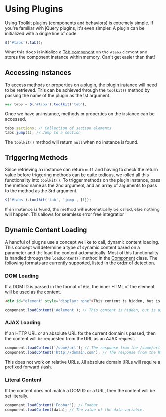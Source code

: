 # Using Plugins #

Using Toolkit plugins (components and behaviors) is extremely simple. If you're familiar with jQuery plugins, it's even simpler. A plugin can be initialized with a single line of code.

```javascript
$('#tabs').tab();
```

What this does is initialize a [Tab component](../../components/tab.md) on the `#tabs` element and stores the component instance within memory. Can't get easier than that!

## Accessing Instances ##

To access methods or properties on a plugin, the plugin instance will need to be retrieved. This can be achieved through the `toolkit()` method by passing the name of the plugin as the 1st argument.

```javascript
var tabs = $('#tabs').toolkit('tab');
```

Once we have an instance, methods or properties on the instance can be accessed.

```javascript
tabs.sections; // Collection of section elements
tabs.jump(1); // Jump to a section
```

<div class="notice is-warning">
    The <code>toolkit()</code> method will return <code>null</code> when no instance is found.
</div>

## Triggering Methods ##

Since retrieving an instance can return `null` and having to check the return value before triggering methods can be quite tedious, we rolled all this functionality into `toolkit()`. To trigger methods on the plugin instance, pass the method name as the 2nd argument, and an array of arguments to pass to the method as the 3rd argument.

```javascript
$('#tabs').toolkit('tab', 'jump', [1]);
```

If an instance is found, the method will automatically be called, else nothing will happen. This allows for seamless error free integration.

## Dynamic Content Loading ##

A handful of plugins use a concept we like to call, dynamic content loading. This concept will determine a type of dynamic content based on a parameter and the load the content automatically. Most of this functionality is handled through the `loadContent()` method in the [Component](component.md) class. The following formats are currently supported, listed in the order of detection.

### DOM Loading ###

If a DOM ID is passed in the format of `#id`, the inner HTML of the element will be used as the content.

```html
<div id="element" style="display: none">This content is hidden, but is usable.</div>
```

```javascript
component.loadContent('#element'); // This content is hidden, but is usable.
```

### AJAX Loading ###

If an HTTP URL or an absolute URL for the current domain is passed, then the content will be requested from the URL as an AJAX request.

```javascript
component.loadContent('/some/url'); // The response from the /some/url AJAX request.
component.loadContent('http://domain.com'); // The response from the http://domain.com AJAX request (if allowed).
```

This does not work on relative URLs. All absolute domain URLs will require a prefixed forward slash.

### Literal Content ###

If the content does not match a DOM ID or a URL, then the content will be set literally.

```javascript
component.loadContent('Foobar'); // Foobar
component.loadContent(data); // The value of the data variable.
```
